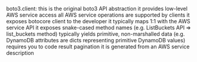 boto3.client:
this is the original boto3 API abstraction
it provides low-level AWS service access
all AWS service operations are supported by clients
it exposes botocore client to the developer
it typically maps 1:1 with the AWS service API
it exposes snake-cased method names (e.g. ListBuckets API => list_buckets method)
typically yields primitive, non-marshalled data (e.g. DynamoDB attributes are dicts representing primitive DynamoDB values)
requires you to code result pagination
it is generated from an AWS service description